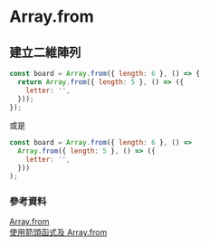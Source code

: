# Array.from

## 建立二維陣列

```javascript
const board = Array.from({ length: 6 }, () => {
  return Array.from({ length: 5 }, () => ({
    letter: '',
  }));
});
```

或是

```javascript
const board = Array.from({ length: 6 }, () =>
  Array.from({ length: 5 }, () => ({
    letter: '',
  }))
);
```

### 參考資料

[Array.from](https://javascript.info/iterable#array-from)\
[使用箭頭函式及 Array.from](https://developer.mozilla.org/zh-TW/docs/Web/JavaScript/Reference/Global_Objects/Array/from#%E4%BD%BF%E7%94%A8%E7%AE%AD%E9%A0%AD%E5%87%BD%E5%BC%8F%E5%8F%8A_array.from)
